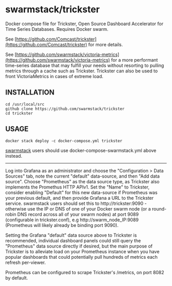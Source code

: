 # swarmstack/trickster

Docker compose file for Trickster, Open Source Dashboard Accelerator for Time Series Databases. Requires Docker swarm.

See [https://github.com/Comcast/trickster](https://github.com/Comcast/trickster) for more details.

See [https://github.com/swarmstack/victoria-metrics](https://github.com/swarmstack/victoria-metrics) for a more performant time-series database that may fulfill your needs without resorting to pulling metrics through a cache such as Trickster. Trickster can also be used to front VictoriaMetrics in cases of extreme load.

## INSTALLATION

```
cd /usr/local/src
github clone https://github.com/swarmstack/trickster
cd trickster
```

## USAGE

```
docker stack deploy -c docker-compose.yml trickster
```

[swarmstack](https://github.com/swarmstack/swarmstack) users should use docker-compose-swarmstack.yml above instead.

---

Log into Grafana as an administrator and choose the "Configuration > Data Sources" tab, note the current "default" data-source, and then "Add data source". Choose "Prometheus" as the data source type, as Trickster also implements the Promethus HTTP APIv1. Set the "Name" to Trickster, consider enabling "Default" for this new data-source if Prometheus was your previous default, and then provide Grafana a URL to the Trickster service. swarmstack users should set this to http://trickster:9090 - otherwise use the IP or DNS of one of your Docker swarm node (or a round-robin DNS record across all of your swarm nodes) at port 9089 (configurable in trickster.conf), e.g http://swarm_node_IP:9089 (Prometheus will likely already be binding port 9090).

Setting the Grafana "default" data source above to Trickster is recommended, individual dashboard panels could still query the "Prometheus" data source directly if desired, but the main purpose of Trickster is to alleviate load on your Prometheus instance when you have popular dashboards that could potentially pull hundreds of metrics each refresh per-viewer.

Prometheus can be configured to scrape Trickster's /metrics, on port 8082 by default.
